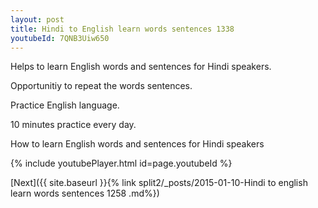```yaml
---
layout: post
title: Hindi to English learn words sentences 1338 
youtubeId: 7QNB3Uiw650
---
```

 
 
Helps to learn English words and sentences for Hindi speakers.

Opportunitiy to repeat the words sentences. 

Practice English language. 
 
10 minutes practice every day. 
 
How to learn English words and sentences for Hindi speakers 
 
{% include youtubePlayer.html id=page.youtubeId %}
 
 
[Next]({{ site.baseurl }}{% link  split2/_posts/2015-01-10-Hindi to english learn words sentences 1258 .md%})
 
